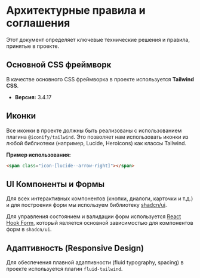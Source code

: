 # Архитектурные правила и соглашения

Этот документ определяет ключевые технические решения и правила, принятые в проекте.

## Основной CSS фреймворк

В качестве основного CSS фреймворка в проекте используется **Tailwind CSS**.
- **Версия:** 3.4.17

## Иконки

Все иконки в проекте должны быть реализованы с использованием плагина `@iconify/tailwind`. Это позволяет нам использовать иконки из любой библиотеки (например, Lucide, Heroicons) как классы Tailwind.

**Пример использования:**
```html
<span class="icon-[lucide--arrow-right]"></span>
```

## UI Компоненты и Формы

Для всех интерактивных компонентов (кнопки, диалоги, карточки и т.д.) и для построения форм мы используем библиотеку [shadcn/ui](https://ui.shadcn.com/).

Для управления состоянием и валидации форм используется [React Hook Form](https://react-hook-form.com/), который является основной зависимостью для компонентов форм в `shadcn/ui`.

## Адаптивность (Responsive Design)

Для обеспечения плавной адаптивности (fluid typography, spacing) в проекте используется плагин `fluid-tailwind`.
